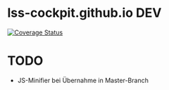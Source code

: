 # lss-cockpit.github.io DEV

[![Coverage Status](https://coveralls.io/repos/github/LSS-Cockpit/lss-cockpit.github.io/badge.svg?branch=master)](https://coveralls.io/github/LSS-Cockpit/lss-cockpit.github.io?branch=master)

# TODO
- JS-Minifier bei Übernahme in Master-Branch
